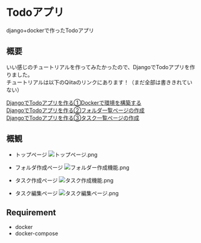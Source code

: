 # Todoアプリ
django+dockerで作ったTodoアプリ

## 概要
いい感じのチュートリアルを作ってみたかったので、DjangoでTodoアプリを作りました。  
チュートリアルは以下のQiitaのリンクにあります！（まだ全部は書ききれていない）

[DjangoでTodoアプリを作る①Dockerで環境を構築する](https://qiita.com/takos/items/b9ba0b60c6f71b428aac)  
[DjangoでTodoアプリを作る②フォルダ一覧ページの作成](https://qiita.com/takos/items/3e480183e72f41b69b84)  
[DjangoでTodoアプリを作る③タスク一覧ページの作成](https://qiita.com/takos/items/828283aad5e5e2d8573d)  

## 概観
- トップページ
![トップページ.png](https://qiita-image-store.s3.ap-northeast-1.amazonaws.com/0/370196/87ca6944-fc4b-73b2-f10e-9ec4e0ae4e4d.png)

- フォルダ作成ページ
![フォルダー作成機能.png](https://qiita-image-store.s3.ap-northeast-1.amazonaws.com/0/370196/2d9f44e4-fef7-93ea-f38f-51abadf0133b.png)

- タスク作成ページ
![タスク作成機能.png](https://qiita-image-store.s3.ap-northeast-1.amazonaws.com/0/370196/561065ea-c841-2842-db96-4f2be74049cb.png)

- タスク編集ページ
![タスク編集ページ.png](https://qiita-image-store.s3.ap-northeast-1.amazonaws.com/0/370196/00e48df3-b8d2-b916-e63f-4ec253e1c28c.png)

## Requirement
- docker  
- docker-compose
